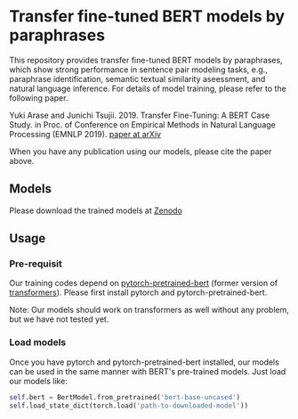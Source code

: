 # Transfer fine-tuned BERT models by paraphrases
This repository provides transfer fine-tuned BERT models by paraphrases, which show strong performance in sentence pair modeling tasks, e.g., paraphrase identification, semantic textual similarity aseessment, and natural language inference.
For details of model training, please refer to the following paper.

Yuki Arase and Junichi Tsujii. 2019. Transfer Fine-Tuning: A BERT Case Study. in Proc. of Conference on Empirical Methods in Natural Language Processing (EMNLP 2019). [paper at arXiv](https://arxiv.org/abs/1909.00931)

When you have any publication using our models, please cite the paper above.

## Models
Please download the trained models at [Zenodo](http://doi.org/10.5281/zenodo.3524708)

## Usage
### Pre-requisit
Our training codes depend on [pytorch-pretrained-bert](https://github.com/huggingface/transformers/releases/tag/v0.6.2) (former version of [transformers](https://github.com/huggingface/transformers)).
Please first install pytorch and pytorch-pretrained-bert. 

Note: Our models should work on transformers as well without any problem, but we have not tested yet.

### Load models
Once you have pytorch and pytorch-pretrained-bert installed, our models can be used in the same manner with BERT's pre-trained models. 
Just load our models like:
```python
self.bert = BertModel.from_pretrained('bert-base-uncased')
self.load_state_dict(torch.load('path-to-downloaded-model'))
```
